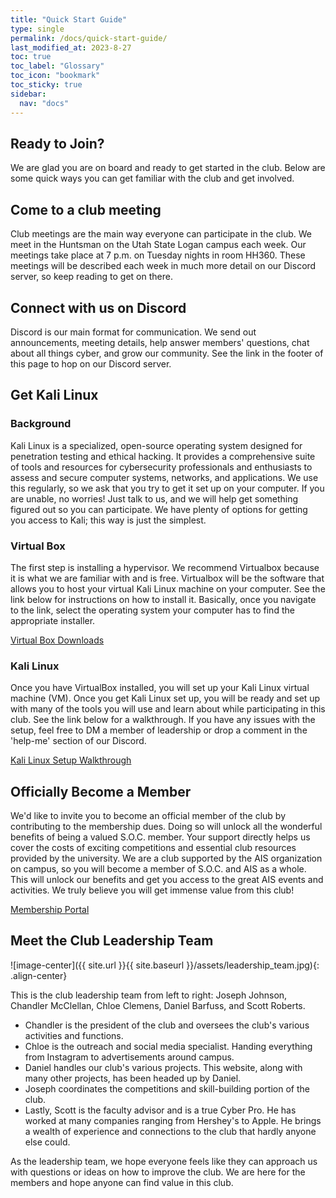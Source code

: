 ```yaml
---
title: "Quick Start Guide"
type: single
permalink: /docs/quick-start-guide/
last_modified_at: 2023-8-27
toc: true
toc_label: "Glossary"
toc_icon: "bookmark"
toc_sticky: true
sidebar:
  nav: "docs"
---
```

## Ready to Join?

We are glad you are on board and ready to get started in the club. Below are some quick ways you can get familiar with the club and get involved.

## Come to a club meeting

Club meetings are the main way everyone can participate in the club. We meet in the Huntsman on the Utah State Logan campus each week. Our meetings take place at 7 p.m. on Tuesday nights in room HH360. These meetings will be described each week in much more detail on our Discord server, so keep reading to get on there.

## Connect with us on Discord

Discord is our main format for communication. We send out announcements, meeting details, help answer members' questions, chat about all things cyber, and grow our community. See the link in the footer of this page to hop on our Discord server.

## Get Kali Linux

### Background
Kali Linux is a specialized, open-source operating system designed for penetration testing and ethical hacking. It provides a comprehensive suite of tools and resources for cybersecurity professionals and enthusiasts to assess and secure computer systems, networks, and applications. We use this regularly, so we ask that you try to get it set up on your computer. If you are unable, no worries! Just talk to us, and we will help get something figured out so you can participate. We have plenty of options for getting you access to Kali; this way is just the simplest.

### Virtual Box
The first step is installing a hypervisor. We recommend Virtualbox because it is what we are familiar with and is free. Virtualbox will be the software that allows you to host your virtual Kali Linux machine on your computer. See the link below for instructions on how to install it. Basically, once you navigate to the link, select the operating system your computer has to find the appropriate installer.


[Virtual Box Downloads](https://www.virtualbox.org/wiki/Downloads)

### Kali Linux
Once you have VirtualBox installed, you will set up your Kali Linux virtual machine (VM). Once you get Kali Linux set up, you will be ready and set up with many of the tools you will use and learn about while participating in this club. See the link below for a walkthrough. If you have any issues with the setup, feel free to DM a member of leadership or drop a comment in the 'help-me' section of our Discord.


[Kali Linux Setup Walkthrough](https://linuxiac.com/kali-linux-on-virtualbox/)

## Officially Become a Member

We'd like to invite you to become an official member of the club by contributing to the membership dues. Doing so will unlock all the wonderful benefits of being a valued S.O.C. member. Your support directly helps us cover the costs of exciting competitions and essential club resources provided by the university. We are a club supported by the AIS organization on campus, so you will become a member of S.O.C. and AIS as a whole. This will unlock our benefits and get you access to the great AIS events and activities. We truly believe you will get immense value from this club!


[Membership Portal](https://my.usu.edu/groups/student-organization-for-cybersecurity/page)

## Meet the Club Leadership Team

![image-center]({{ site.url }}{{ site.baseurl }}/assets/leadership_team.jpg){: .align-center}


This is the club leadership team from left to right: Joseph Johnson, Chandler McClellan, Chloe Clemens, Daniel Barfuss, and Scott Roberts.

* Chandler is the president of the club and oversees the club's various activities and functions.
* Chloe is the outreach and social media specialist. Handing everything from Instagram to advertisements around campus.
* Daniel handles our club's various projects. This website, along with many other projects, has been headed up by Daniel.
* Joseph coordinates the competitions and skill-building portion of the club.
* Lastly, Scott is the faculty advisor and is a true Cyber Pro. He has worked at many companies ranging from Hershey's to Apple. He brings a wealth of experience and connections to the club that hardly anyone else could.


As the leadership team, we hope everyone feels like they can approach us with questions or ideas on how to improve the club. We are here for the members and hope anyone can find value in this club.
